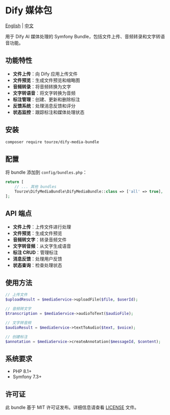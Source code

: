# Dify 媒体包

[English](README.md) | [中文](README.zh-CN.md)

用于 Dify AI 媒体处理的 Symfony Bundle，包括文件上传、音频转录和文字转语音功能。

## 功能特性

- **文件上传**：向 Dify 应用上传文件
- **文件预览**：生成文件预览和缩略图
- **音频转录**：将音频转换为文字
- **文字转语音**：将文字转换为音频
- **标注管理**：创建、更新和删除标注
- **反馈系统**：处理消息反馈和评分
- **状态监控**：跟踪标注和媒体处理状态

## 安装

```bash
composer require tourze/dify-media-bundle
```

## 配置

将 bundle 添加到 `config/bundles.php`：

```php
return [
    // ... 其他 bundles
    Tourze\DifyMediaBundle\DifyMediaBundle::class => ['all' => true],
];
```

## API 端点

- **文件上传**：上传文件进行处理
- **文件预览**：生成文件预览
- **音频转文字**：转录音频文件
- **文字转音频**：从文字生成语音
- **标注 CRUD**：管理标注
- **消息反馈**：处理用户反馈
- **状态查询**：检查处理状态

## 使用方法

```php
// 上传文件
$uploadResult = $mediaService->uploadFile($file, $userId);

// 音频转文字
$transcription = $mediaService->audioToText($audioFile);

// 文字转音频
$audioResult = $mediaService->textToAudio($text, $voice);

// 创建标注
$annotation = $mediaService->createAnnotation($messageId, $content);
```

## 系统要求

- PHP 8.1+
- Symfony 7.3+

## 许可证

此 bundle 基于 MIT 许可证发布。详细信息请查看 [LICENSE](LICENSE) 文件。